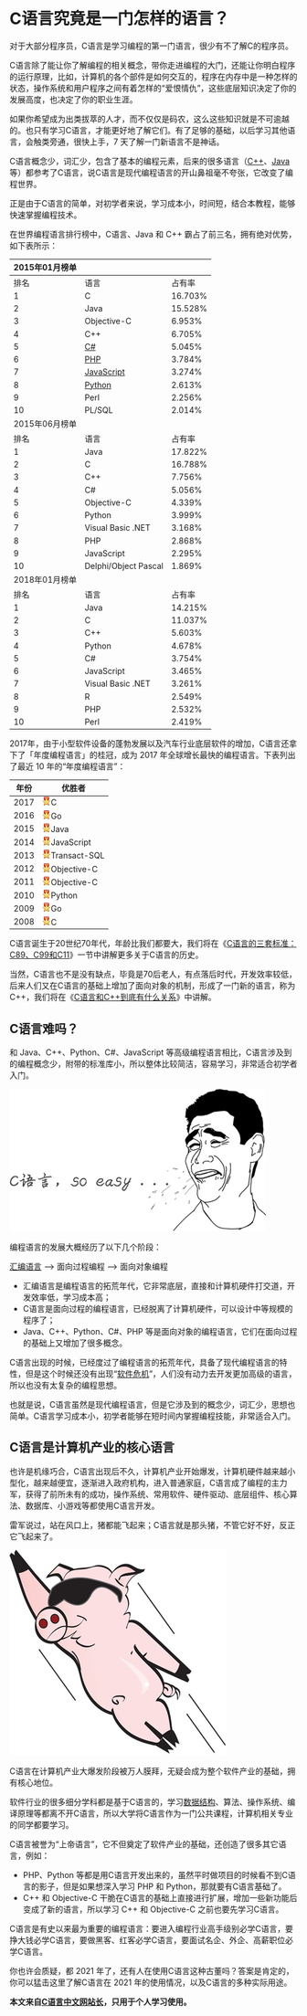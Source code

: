 # C语言究竟是一门怎样的语言？

对于大部分程序员，C语言是学习编程的第一门语言，很少有不了解C的程序员。

C语言除了能让你了解编程的相关概念，带你走进编程的大门，还能让你明白程序的运行原理，比如，计算机的各个部件是如何交互的，程序在内存中是一种怎样的状态，操作系统和用户程序之间有着怎样的“爱恨情仇”，这些底层知识决定了你的发展高度，也决定了你的职业生涯。

如果你希望成为出类拔萃的人才，而不仅仅是码农，这么这些知识就是不可逾越的。也只有学习C语言，才能更好地了解它们。有了足够的基础，以后学习其他语言，会触类旁通，很快上手，7 天了解一门新语言不是神话。

C语言概念少，词汇少，包含了基本的编程元素，后来的很多语言（[C++](http://c.biancheng.net/cplus/)、[Java](http://c.biancheng.net/java/)等）都参考了C语言，说C语言是现代编程语言的开山鼻祖毫不夸张，它改变了编程世界。

正是由于C语言的简单，对初学者来说，学习成本小，时间短，结合本教程，能够快速掌握编程技术。

在世界编程语言排行榜中，C语言、Java 和 C++ 霸占了前三名，拥有绝对优势，如下表所示：

| 2015年01月榜单 |                                          |         |
| -------------- | ---------------------------------------- | ------- |
| 排名           | 语言                                     | 占有率  |
| 1              | C                                        | 16.703% |
| 2              | Java                                     | 15.528% |
| 3              | Objective-C                              | 6.953%  |
| 4              | C++                                      | 6.705%  |
| 5              | [C#](http://c.biancheng.net/csharp/)     | 5.045%  |
| 6              | [PHP](http://c.biancheng.net/php/)       | 3.784%  |
| 7              | [JavaScript](http://c.biancheng.net/js/) | 3.274%  |
| 8              | [Python](http://c.biancheng.net/python/) | 2.613%  |
| 9              | Perl                                     | 2.256%  |
| 10             | PL/SQL                                   | 2.014%  |
| 2015年06月榜单 |                                          |         |
| 排名           | 语言                                     | 占有率  |
| 1              | Java                                     | 17.822% |
| 2              | C                                        | 16.788% |
| 3              | C++                                      | 7.756%  |
| 4              | C#                                       | 5.056%  |
| 5              | Objective-C                              | 4.339%  |
| 6              | Python                                   | 3.999%  |
| 7              | Visual Basic .NET                        | 3.168%  |
| 8              | PHP                                      | 2.868%  |
| 9              | JavaScript                               | 2.295%  |
| 10             | Delphi/Object Pascal                     | 1.869%  |
| 2018年01月榜单 |                                          |         |
| 排名           | 语言                                     | 占有率  |
| 1              | Java                                     | 14.215% |
| 2              | C                                        | 11.037% |
| 3              | C++                                      | 5.603%  |
| 4              | Python                                   | 4.678%  |
| 5              | C#                                       | 3.754%  |
| 6              | JavaScript                               | 3.465%  |
| 7              | Visual Basic .NET                        | 3.261%  |
| 8              | R                                        | 2.549%  |
| 9              | PHP                                      | 2.532%  |
| 10             | Perl                                     | 2.419%  |


2017年，由于小型软件设备的蓬勃发展以及汽车行业底层软件的增加，C语言还拿下了「年度编程语言」的桂冠，成为 2017 年全球增长最快的编程语言。下表列出了最近 10 年的“年度编程语言”：

| 年份 | 优胜者                                        |
| ---- | --------------------------------------------- |
| 2017 | ![img](./images/1343464435-0.png)C            |
| 2016 | ![img](./images/1343464435-0.png)Go           |
| 2015 | ![img](./images/1343464435-0.png)Java         |
| 2014 | ![img](./images/1343464435-0.png)JavaScript   |
| 2013 | ![img](./images/1343464435-0.png)Transact-SQL |
| 2012 | ![img](./images/1343464435-0.png)Objective-C  |
| 2011 | ![img](./images/1343464435-0.png)Objective-C  |
| 2010 | ![img](./images/1343464435-0.png)Python       |
| 2009 | ![img](./images/1343464435-0.png)Go           |
| 2008 | ![img](./images/1343464435-0.png)C            |


C语言诞生于20世纪70年代，年龄比我们都要大，我们将在《[C语言的三套标准：C89、C99和C11](http://c.biancheng.net/view/vip_1742.html)》一节中讲解更多关于C语言的历史。

当然，C语言也不是没有缺点，毕竟是70后老人，有点落后时代，开发效率较低，后来人们又在C语言的基础上增加了面向对象的机制，形成了一门新的语言，称为C++，我们将在《[C语言和C++到底有什么关系](http://c.biancheng.net/view/vip_1722.html)》中讲解。

## C语言难吗？

和 Java、C++、Python、C#、JavaScript 等高级编程语言相比，C语言涉及到的编程概念少，附带的标准库小，所以整体比较简洁，容易学习，非常适合初学者入门。



![C语言非常简单](./images/1332154T9-0.jpg)


编程语言的发展大概经历了以下几个阶段：

[汇编语言](http://c.biancheng.net/asm/) --> 面向过程编程 --> 面向对象编程

- 汇编语言是编程语言的拓荒年代，它非常底层，直接和计算机硬件打交道，开发效率低，学习成本高；
- C语言是面向过程的编程语言，已经脱离了计算机硬件，可以设计中等规模的程序了；
- Java、C++、Python、C#、PHP 等是面向对象的编程语言，它们在面向过程的基础上又增加了很多概念。


C语言出现的时候，已经度过了编程语言的拓荒年代，具备了现代编程语言的特性，但是这个时候还没有出现“[软件危机](https://baike.baidu.com/item/软件危机/564526)”，人们没有动力去开发更加高级的语言，所以也没有太复杂的编程思想。

也就是说，C语言虽然是现代编程语言，但是它涉及到的概念少，词汇少，思想也简单。C语言学习成本小，初学者能够在短时间内掌握编程技能，非常适合入门。

## C语言是计算机产业的核心语言

也许是机缘巧合，C语言出现后不久，计算机产业开始爆发，计算机硬件越来越小型化，越来越便宜，逐渐进入政府机构，进入普通家庭，C语言成了编程的主力军，获得了前所未有的成功，操作系统、常用软件、硬件驱动、底层组件、核心算法、数据库、小游戏等都使用C语言开发。

雷军说过，站在风口上，猪都能飞起来；C语言就是那头猪，不管它好不好，反正它飞起来了。



![C语言飞起来了](./images/1332154556-1.jpg)


C语言在计算机产业大爆发阶段被万人膜拜，无疑会成为整个软件产业的基础，拥有核心地位。

软件行业的很多细分学科都是基于C语言的，学习[数据结构](http://c.biancheng.net/data_structure/)、算法、操作系统、编译原理等都离不开C语言，所以大学将C语言作为一门公共课程，计算机相关专业的同学都要学习。

C语言被誉为“上帝语言”，它不但奠定了软件产业的基础，还创造了很多其它语言，例如：

- PHP、Python 等都是用C语言开发出来的，虽然平时做项目的时候看不到C语言的影子，但是如果想深入学习 PHP 和 Python，那就要有C语言基础了。
- C++ 和 Objective-C 干脆在C语言的基础上直接进行扩展，增加一些新功能后变成了新的语言，所以学习 C++ 和 Objective-C 之前也要先学习C语言。


C语言是有史以来最为重要的编程语言：要进入编程行业高手级别必学C语言，要挣大钱必学C语言，要做黑客、红客必学C语言，要面试名企、外企、高薪职位必学C语言。

你也许会质疑，都 2021 年了，还有人在使用C语言这种古董吗？答案是肯定的，你可以猛击这里了解C语言在 2021 年的使用情况，以及C语言的多种实际用途。

**本文来自[C语言中文网站长](http://c.biancheng.net/view/8092.html)，只用于个人学习使用。**

